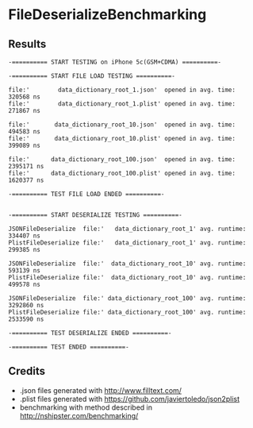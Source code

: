 FileDeserializeBenchmarking
===========================

## Results

    -========== START TESTING on iPhone 5c(GSM+CDMA) ==========-
    
    -========== START FILE LOAD TESTING ==========-
    
    file:'        data_dictionary_root_1.json'  opened in avg. time:     320568 ns
    file:'        data_dictionary_root_1.plist' opened in avg. time:     271867 ns
    
    file:'       data_dictionary_root_10.json'  opened in avg. time:     494583 ns
    file:'       data_dictionary_root_10.plist' opened in avg. time:     399089 ns
    
    file:'      data_dictionary_root_100.json'  opened in avg. time:    2395171 ns
    file:'      data_dictionary_root_100.plist' opened in avg. time:    1620377 ns
    
    -========== TEST FILE LOAD ENDED ==========-
    
    
    -========== START DESERIALIZE TESTING ==========-
    
    JSONFileDeserialize  file:'   data_dictionary_root_1' avg. runtime:     334407 ns
    PlistFileDeserialize file:'   data_dictionary_root_1' avg. runtime:     299385 ns
   
    JSONFileDeserialize  file:'  data_dictionary_root_10' avg. runtime:     593139 ns
    PlistFileDeserialize file:'  data_dictionary_root_10' avg. runtime:     499578 ns
   
    JSONFileDeserialize  file:' data_dictionary_root_100' avg. runtime:    3292860 ns
    PlistFileDeserialize file:' data_dictionary_root_100' avg. runtime:    2533590 ns
    
    -========== TEST DESERIALIZE ENDED ==========-
    
    -========== TEST ENDED ==========-


## Credits

- .json files generated with http://www.filltext.com/
- .plist files generated with https://github.com/javiertoledo/json2plist
- benchmarking with method described in http://nshipster.com/benchmarking/
